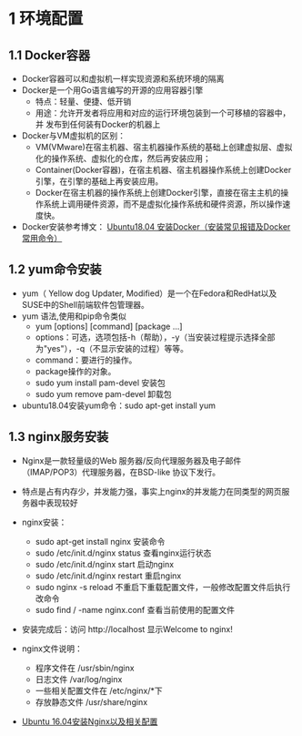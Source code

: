 

# 1 环境配置
## 1.1 Docker容器
- Docker容器可以和虚拟机一样实现资源和系统环境的隔离
- Docker是一个用Go语言编写的开源的应用容器引擎
    - 特点：轻量、便捷、低开销
    - 用途：允许开发者将应用和对应的运行环境包装到一个可移植的容器中，并
    发布到任何装有Docker的机器上
- Docker与VM虚拟机的区别：
    - VM(VMware)在宿主机器、宿主机器操作系统的基础上创建虚拟层、虚拟化的操作系统、虚拟化的仓库，然后再安装应用；
    - Container(Docker容器)，在宿主机器、宿主机器操作系统上创建Docker引擎，在引擎的基础上再安装应用。
    - Docker在宿主机器的操作系统上创建Docker引擎，直接在宿主主机的操作系统上调用硬件资源，而不是虚拟化操作系统和硬件资源，所以操作速度快。
- Docker安装参考博文：
[Ubuntu18.04 安装Docker（安装常见报错及Docker常用命令）](https://blog.csdn.net/u011318077/article/details/104733149)

## 1.2 yum命令安装
- yum（ Yellow dog Updater, Modified）是一个在Fedora和RedHat以及SUSE中的Shell前端软件包管理器。
- yum 语法,使用和pip命令类似
    - yum [options] [command] [package ...]
    - options：可选，选项包括-h（帮助），-y（当安装过程提示选择全部为"yes"），-q（不显示安装的过程）等等。
    - command：要进行的操作。
    - package操作的对象。
    - sudo yum install pam-devel   安装包
    - sudo yum remove pam-devel    卸载包
- ubuntu18.04安装yum命令：sudo apt-get install yum

## 1.3 nginx服务安装
- Nginx是一款轻量级的Web 服务器/反向代理服务器及电子邮件（IMAP/POP3）代理服务器，在BSD-like 协议下发行。
- 特点是占有内存少，并发能力强，事实上nginx的并发能力在同类型的网页服务器中表现较好

- nginx安装：
    - sudo apt-get install nginx      安装命令
    - sudo /etc/init.d/nginx status   查看nginx运行状态
    - sudo /etc/init.d/nginx start    启动nginx
    - sudo /etc/init.d/nginx restart  重启nginx
    - sudo nginx -s reload            不重启下重载配置文件，一般修改配置文件后执行改命令
    - sudo find / -name nginx.conf    查看当前使用的配置文件

- 安装完成后：访问 http://localhost  显示Welcome to nginx!

- nginx文件说明：
    - 程序文件在 /usr/sbin/nginx
    - 日志文件 /var/log/nginx
    - 一些相关配置文件在 /etc/nginx/*下
    - 存放静态文件 /usr/share/nginx 

- [Ubuntu 16.04安装Nginx以及相关配置](https://blog.csdn.net/javahighness/article/details/80500437?depth_1-utm_source=distribute.pc_relevant.none-task&utm_source=distribute.pc_relevant.none-task)